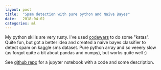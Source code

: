 ```yaml
---
layout: post
title:  "Spam detection with pure python and Naive Bayes"
date:   2018-04-02
categories: ml
---
```


My python skills are very rusty. I've used [codewars](https://www.codewars.com/users/misza222)
to do some "katas". Quite fun, but got a better idea and  created a naive bayes
classifier to detect spam on kaggle sms dataset.
Pure python array and so veeery slow (as forgot quite a bit about pandas and numpy), but works quite well :)

See [github repo](https://github.com/misza222/PythonRefresher) for a jupyter
notebook with a code and some description.
